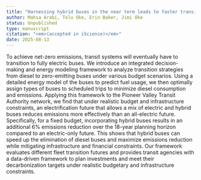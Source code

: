 ```yaml
---
title: "Harnessing hybrid buses in the near term leads to faster transit decarbonization"
author: Mahsa Arabi, Tolu Oke, Erin Baker, Jimi Oke
status: Unpublished
type: manuscript
citation: "<em>(accepted in iScience)</em>"
date: 2025-08-13
---
```



To achieve net-zero emissions, transit systems will eventually have to transition to fully electric buses. We introduce an integrated decision-making and energy modeling framework to analyze transition strategies from diesel to zero-emitting buses under various budget scenarios. Using a detailed energy model of the buses to predict fuel usage, we then optimally assign types of buses to scheduled trips to minimize diesel consumption and emissions. Applying this framework to the Pioneer Valley Transit Authority network, we find that under realistic budget and infrastructure constraints, an electrification future that allows a mix of electric and hybrid buses reduces emissions more effectively than an all-electric future. Specifically, for a fixed budget, incorporating hybrid buses results in an additional 6% emissions reduction over the 18-year planning horizon compared to an electric-only future. This shows that hybrid buses can speed up the elimination of diesel buses and maximize emissions reduction while mitigating infrastructure and financial constraints. Our framework evaluates different fleet transition futures and provides transit agencies with a data-driven framework to plan investments and meet their decarbonization targets under realistic budgetary and infrastructure constraints.
